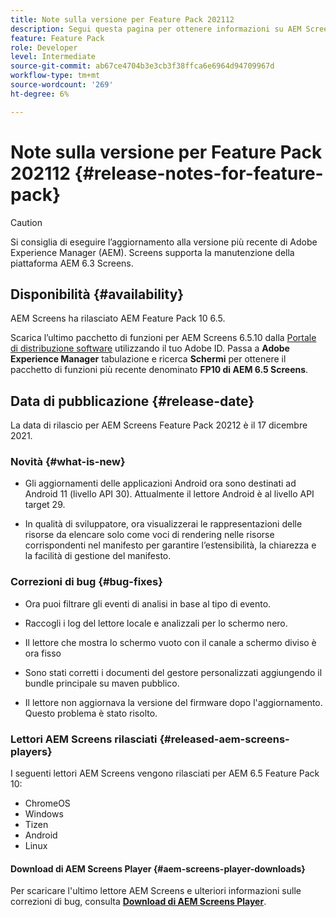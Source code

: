 ```yaml
---
title: Note sulla versione per Feature Pack 202112
description: Segui questa pagina per ottenere informazioni su AEM Screens Feature Pack 202112 rilasciato il 6 dicembre 2021.
feature: Feature Pack
role: Developer
level: Intermediate
source-git-commit: ab67ce4704b3e3cb3f38ffca6e6964d94709967d
workflow-type: tm+mt
source-wordcount: '269'
ht-degree: 6%

---
```



# Note sulla versione per Feature Pack 202112 {#release-notes-for-feature-pack}

>[!CAUTION]
>Si consiglia di eseguire l’aggiornamento alla versione più recente di Adobe Experience Manager (AEM). Screens supporta la manutenzione della piattaforma AEM 6.3 Screens.

## Disponibilità {#availability}

AEM Screens ha rilasciato AEM Feature Pack 10 6.5.

Scarica l’ultimo pacchetto di funzioni per AEM Screens 6.5.10 dalla [Portale di distribuzione software](https://experience.adobe.com/#/downloads/content/software-distribution/it/aem.html) utilizzando il tuo Adobe ID. Passa a **Adobe Experience Manager** tabulazione e ricerca **Schermi** per ottenere il pacchetto di funzioni più recente denominato **FP10 di AEM 6.5 Screens**.

## Data di pubblicazione {#release-date}

La data di rilascio per AEM Screens Feature Pack 20212 è il 17 dicembre 2021.

### Novità {#what-is-new}

* Gli aggiornamenti delle applicazioni Android ora sono destinati ad Android 11 (livello API 30). Attualmente il lettore Android è al livello API target 29.

* In qualità di sviluppatore, ora visualizzerai le rappresentazioni delle risorse da elencare solo come voci di rendering nelle risorse corrispondenti nel manifesto per garantire l’estensibilità, la chiarezza e la facilità di gestione del manifesto.

### Correzioni di bug {#bug-fixes}

* Ora puoi filtrare gli eventi di analisi in base al tipo di evento.

* Raccogli i log del lettore locale e analizzali per lo schermo nero.

* Il lettore che mostra lo schermo vuoto con il canale a schermo diviso è ora fisso

* Sono stati corretti i documenti del gestore personalizzati aggiungendo il bundle principale su maven pubblico.

* Il lettore non aggiornava la versione del firmware dopo l&#39;aggiornamento. Questo problema è stato risolto.


### Lettori AEM Screens rilasciati {#released-aem-screens-players}

I seguenti lettori AEM Screens vengono rilasciati per AEM 6.5 Feature Pack 10:

* ChromeOS
* Windows
* Tizen
* Android
* Linux

#### Download di AEM Screens Player  {#aem-screens-player-downloads}

Per scaricare l&#39;ultimo lettore AEM Screens e ulteriori informazioni sulle correzioni di bug, consulta **[Download di AEM Screens Player](https://download.macromedia.com/screens/index.html)**.
